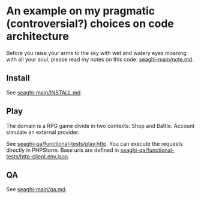 # An example on my pragmatic (controversial?) choices on code architecture

Before you raise your arms to the sky with wet and watery eyes moaning with all your soul, please read my notes on this code: [seaghi-main/note.md](seaghi-main/note.md).

## Install

See [seaghi-main/INSTALL.md](seaghi-main/INSTALL.md).

## Play

The domain is a RPG game divide in two contexts: Shop and Battle. Account simulate an external provider.

See [seaghi-qa/functional-tests/play.http](seaghi-qa/functional-tests/play.http). You can execute the requests directly in PHPStorm. Base urls are defined in [seaghi-qa/functional-tests/http-client.env.json](seaghi-qa/functional-tests/http-client.env.json).

## QA

See [seaghi-main/qa.md](seaghi-main/qa.md).
